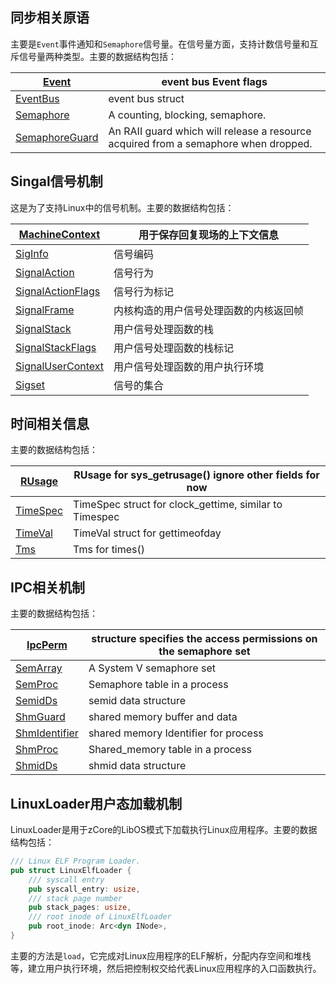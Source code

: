 

## 同步相关原语

主要是`Event`事件通知和`Semaphore`信号量。在信号量方面，支持计数信号量和互斥信号量两种类型。主要的数据结构包括：

| [Event](struct.Event.html)                   | event bus Event flags                                        |
| -------------------------------------------- | ------------------------------------------------------------ |
| [EventBus](struct.EventBus.html)             | event bus struct                                             |
| [Semaphore](struct.Semaphore.html)           | A counting, blocking, semaphore.                             |
| [SemaphoreGuard](struct.SemaphoreGuard.html) | An RAII guard which will release a resource acquired from a semaphore when dropped. |



## Singal信号机制

这是为了支持Linux中的信号机制。主要的数据结构包括：

| [MachineContext](struct.MachineContext.html)       | 用于保存回复现场的上下文信息           |
| -------------------------------------------------- | -------------------------------------- |
| [SigInfo](struct.SigInfo.html)                     | 信号编码                               |
| [SignalAction](struct.SignalAction.html)           | 信号行为                               |
| [SignalActionFlags](struct.SignalActionFlags.html) | 信号行为标记                           |
| [SignalFrame](struct.SignalFrame.html)             | 内核构造的用户信号处理函数的内核返回帧 |
| [SignalStack](struct.SignalStack.html)             | 用户信号处理函数的栈                   |
| [SignalStackFlags](struct.SignalStackFlags.html)   | 用户信号处理函数的栈标记               |
| [SignalUserContext](struct.SignalUserContext.html) | 用户信号处理函数的用户执行环境         |
| [Sigset](struct.Sigset.html)                       | 信号的集合                             |

## 时间相关信息

主要的数据结构包括：

| [RUsage](struct.RUsage.html)     | RUsage for sys_getrusage() ignore other fields for now |
| -------------------------------- | ------------------------------------------------------ |
| [TimeSpec](struct.TimeSpec.html) | TimeSpec struct for clock_gettime, similar to Timespec |
| [TimeVal](struct.TimeVal.html)   | TimeVal struct for gettimeofday                        |
| [Tms](struct.Tms.html)           | Tms for times()                                        |

## IPC相关机制

主要的数据结构包括：

| [IpcPerm](struct.IpcPerm.html)             | structure specifies the access permissions on the semaphore set |
| ------------------------------------------ | ------------------------------------------------------------ |
| [SemArray](struct.SemArray.html)           | A System V semaphore set                                     |
| [SemProc](struct.SemProc.html)             | Semaphore table in a process                                 |
| [SemidDs](struct.SemidDs.html)             | semid data structure                                         |
| [ShmGuard](struct.ShmGuard.html)           | shared memory buffer and data                                |
| [ShmIdentifier](struct.ShmIdentifier.html) | shared memory Identifier for process                         |
| [ShmProc](struct.ShmProc.html)             | Shared_memory table in a process                             |
| [ShmidDs](struct.ShmidDs.html)             | shmid data structure                                         |

## LinuxLoader用户态加载机制

LinuxLoader是用于zCore的LibOS模式下加载执行Linux应用程序。主要的数据结构包括：

```rust
/// Linux ELF Program Loader.
pub struct LinuxElfLoader {
    /// syscall entry
    pub syscall_entry: usize,
    /// stack page number
    pub stack_pages: usize,
    /// root inode of LinuxElfLoader
    pub root_inode: Arc<dyn INode>,
}
```

主要的方法是`load`，它完成对Linux应用程序的ELF解析，分配内存空间和堆栈等，建立用户执行环境，然后把控制权交给代表Linux应用程序的入口函数执行。